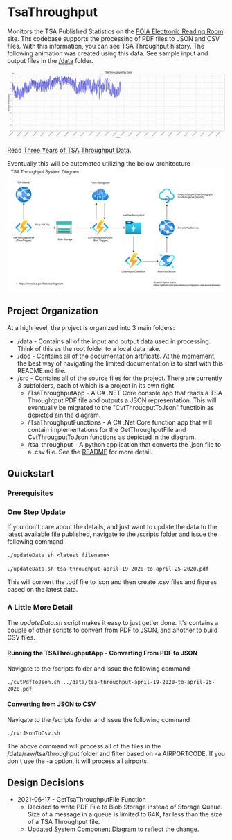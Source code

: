# TsaThroughput

Monitors the TSA Published Statistics on the [FOIA Electronic Reading Room](https://www.tsa.gov/foia/readingroom) site. Ths codebase supports the processing of PDF files to JSON and CSV files. With this information, you can see TSA Throughput history. The following animation was created using this data.
See sample input and output files in the [/data](./data) folder.

![Animation of TSA Throughput Data](doc/TsaThroughputAnimated.gif)

Read [Three Years of TSA Throughput Data](https://mikelor.github.io/three-years-of-tsathroughput).

Eventually this will be automated utilizing the below architecture
![System Component Diagram](doc/SystemComponentDiagram.png)

## Project Organization

At a high level, the project is organized into 3 main folders:

 * /data - Contains all of the input and output data used in processing. Think of this as the root folder to a local data lake.
 * /doc - Contains all of the documentation artificats. At the momement, the best way of navigating the limited documentation is to start with this README.md file.
 * /src - Contains all of the source files for the project. There are currently 3 subfolders, each of which is a project in its own right.
   * /TsaThroughputApp - A C# .NET Core console app that reads a TSA Throughtput PDF file and outputs a JSON representation. This will eventually be migrated to the "CvtThrougputToJson" functioin as depicted ain the diagram.
   * /TsaThroughputFunctions - A C# .Net Core function app that will contain implementations for the GetThroughputFile and CvtThrougputToJson functions as depicted in the diagram.
   * /tsa_throughput - A python application that converts the .json file to a .csv file. See the [README](src/tsa_throughput/README.md) for more detail.

## Quickstart

### Prerequisites

### One Step Update

If you don't care about the details, and just want to update the data to the latest available file published, navigate to the /scripts folder and issue the following command
```
./updateData.sh <latest filename>

./updateData.sh tsa-throughput-april-19-2020-to-april-25-2020.pdf
```
This will convert the .pdf file to json and then create .csv files and figures based on the latest data.

### A Little More Detail
The *updateData.sh* script makes it easy to just get'er done. It's contains a couple of other scripts to convert from PDF to JSON, and another to build CSV files.
#### Running the TSAThroughputApp - Converting From PDF to JSON

Navigate to the /scripts folder and issue the following command

```
./cvtPdfToJson.sh ../data/tsa-throughput-april-19-2020-to-april-25-2020.pdf
```

#### Converting from JSON to CSV

Navigate to the /scripts folder and issue the following command

```
./cvtJsonToCsv.sh
```

The above command will process all of the files in the /data/raw/tsa/throughput folder and filter based on -a AIRPORTCODE. If you don't use the -a option, it will process all airports.


## Design Decisions
  * 2021-06-17 - GetTsaThroughputFile Function
    * Decided to write PDF File to Blob Storage instead of Storage Queue. Size of a message in a queue is limited to 64K, far less than the size of a TSA Throughput file.
    * Updated [System Component Diagram](doc/SystemComponentDiagram.png) to reflect the change.

